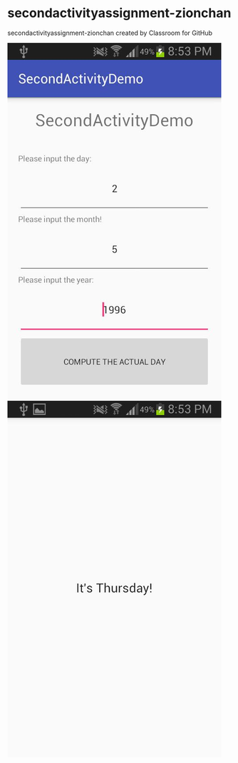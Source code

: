 # secondactivityassignment-zionchan
secondactivityassignment-zionchan created by Classroom for GitHub

![asdfsa](12355183_1103856252959924_1787226463_n.jpg)
![asdaf](12358268_1103856276293255_1849972786_n.jpg)
